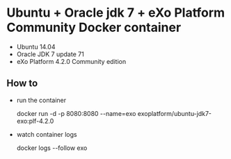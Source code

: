 # Ubuntu + Oracle jdk 7 + eXo Platform Community Docker container

* Ubuntu 14.04
* Oracle JDK 7 update 71
* eXo Platform 4.2.0 Community edition

## How to

* run the container


    docker run -d -p 8080:8080 --name=exo exoplatform/ubuntu-jdk7-exo:plf-4.2.0

* watch container logs


    docker logs --follow exo
